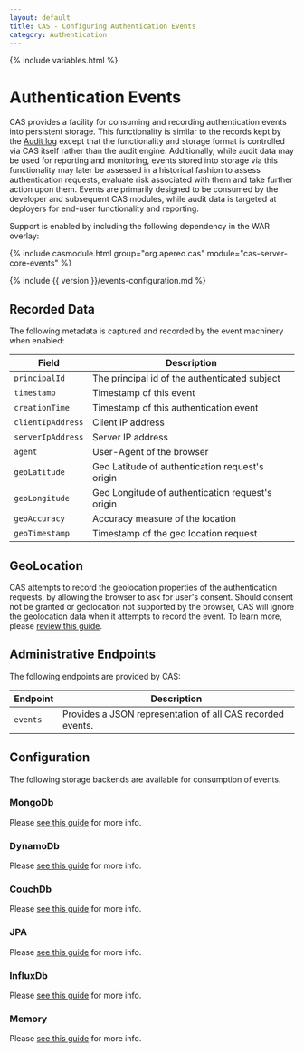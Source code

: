 ```yaml
---
layout: default
title: CAS - Configuring Authentication Events
category: Authentication
---
```

{% include variables.html %}

# Authentication Events

CAS provides a facility for consuming and recording authentication events into 
persistent storage. This functionality is similar to the records
kept by the [Audit log](../audits/Audits.html) except that the functionality and storage 
format is controlled via CAS itself rather than the audit engine.
Additionally, while audit data may be used for reporting and monitoring, events 
stored into storage via this functionality may later be assessed
in a historical fashion to assess authentication requests, evaluate risk 
associated with them and take further action upon them. Events are primarily
designed to be consumed by the developer and subsequent CAS modules, while 
audit data is targeted at deployers for end-user functionality and reporting.

Support is enabled by including the following dependency in the WAR overlay:

{% include casmodule.html group="org.apereo.cas" module="cas-server-core-events" %}

{% include {{ version }}/events-configuration.md %}

## Recorded Data

The following metadata is captured and recorded by the event machinery when enabled:

| Field                             | Description
|-----------------------------------|-----------------------------------------------------------------
| `principalId`                              | The principal id of the authenticated subject
| `timestamp`                                | Timestamp of this event
| `creationTime`                             | Timestamp of this authentication event
| `clientIpAddress`                          | Client IP address
| `serverIpAddress`                          | Server IP address
| `agent`                                    | User-Agent of the browser
| `geoLatitude`                              | Geo Latitude of authentication request's origin
| `geoLongitude`                             | Geo Longitude of authentication request's origin
| `geoAccuracy`                              | Accuracy measure of the location
| `geoTimestamp`                             | Timestamp of the geo location request

## GeoLocation

CAS attempts to record the geolocation properties of the authentication requests, by allowing 
the browser to ask for user's consent.  Should consent not be granted or geolocation 
not supported by the browser, CAS will ignore the geolocation data when it attempts to
record the event. To learn more, please [review this guide](GeoTracking-Authentication-Requests.html).

## Administrative Endpoints

The following endpoints are provided by CAS:
 
| Endpoint                 | Description
|--------------------------|------------------------------------------------
| `events`                 | Provides a JSON representation of all CAS recorded events.

## Configuration

The following storage backends are available for consumption of events.

### MongoDb

Please [see this guide](Configuring-Authentication-Events-MongoDb.html) for more info.

### DynamoDb

Please [see this guide](Configuring-Authentication-Events-DynamoDb.html) for more info.

### CouchDb

Please [see this guide](Configuring-Authentication-Events-CouchDb.html) for more info.

### JPA

Please [see this guide](Configuring-Authentication-Events-JPA.html) for more info.

### InfluxDb

Please [see this guide](Configuring-Authentication-Events-InfluxDb.html) for more info.

### Memory

Please [see this guide](Configuring-Authentication-Events-Memory.html) for more info.
